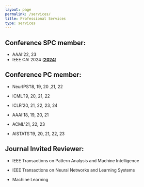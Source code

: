 ```yaml
---
layout: page
permalink: /services/
title: Professional Services
type: services
---
```

## Conference SPC member:

- AAAI’22, 23
- IEEE CAI 2024 ([**2024**](https://ieeecai.org/2024/))


## Conference PC member:

- NeurIPS’18, 19, 20 ,21, 22

- ICML’19, 20, 21, 22

- ICLR’20, 21, 22, 23, 24

- AAAI’18, 19, 20, 21

- ACML'21, 22, 23

- AISTATS'19, 20, 21, 22, 23
  
## Journal Invited Reviewer:

- IEEE Transactions on Pattern Analysis and Machine Intelligence

- IEEE Transactions on Neural Networks and Learning Systems

- Machine Learning
